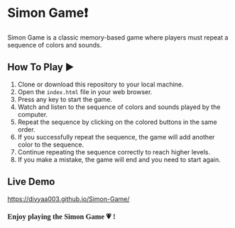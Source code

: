 # Simon Game❗

Simon Game is a classic memory-based game where players must repeat a sequence of colors and sounds.

## How To Play ▶️

1. Clone or download this repository to your local machine.
2. Open the `index.html` file in your web browser.
3. Press any key to start the game.
4. Watch and listen to the sequence of colors and sounds played by the computer.
5. Repeat the sequence by clicking on the colored buttons in the same order.
6. If you successfully repeat the sequence, the game will add another color to the sequence.
7. Continue repeating the sequence correctly to reach higher levels.
8. If you make a mistake, the game will end and you need to start again.

## Live Demo

https://divyaa003.github.io/Simon-Game/


### <span style="font-family: cursive;">Enjoy playing the Simon Game 💗 !</span>

